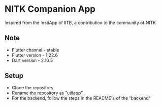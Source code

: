 # NITK Companion App
Inspired from the InstiApp of IITB, a contribution to the community of NITK

## Note
- Flutter channel - stable
- Flutter version - 1.22.6
- Dart version - 2.10.5

## Setup
- Clone the repository
- Rename the repository as "utilapp"
- For the backend, follow the steps in the README's of the "backend"